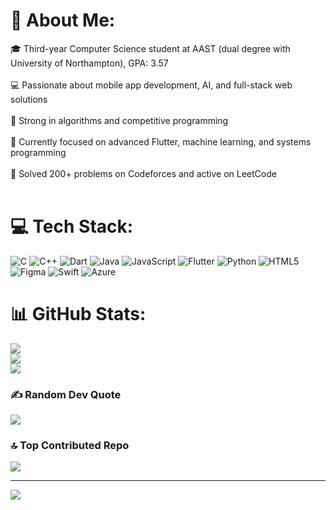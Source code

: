 # 💫 About Me:
🎓 Third-year Computer Science student at AAST (dual degree with University of Northampton), GPA: 3.57<br><br>💻 Passionate about mobile app development, AI, and full-stack web solutions<br><br>🧠 Strong in algorithms and competitive programming<br><br>🚀 Currently focused on advanced Flutter, machine learning, and systems programming<br><br>🧩 Solved 200+ problems on Codeforces and active on LeetCode<br><br>


# 💻 Tech Stack:
![C](https://img.shields.io/badge/c-%2300599C.svg?style=for-the-badge&logo=c&logoColor=white) ![C++](https://img.shields.io/badge/c++-%2300599C.svg?style=for-the-badge&logo=c%2B%2B&logoColor=white) ![Dart](https://img.shields.io/badge/dart-%230175C2.svg?style=for-the-badge&logo=dart&logoColor=white) ![Java](https://img.shields.io/badge/java-%23ED8B00.svg?style=for-the-badge&logo=openjdk&logoColor=white) ![JavaScript](https://img.shields.io/badge/javascript-%23323330.svg?style=for-the-badge&logo=javascript&logoColor=%23F7DF1E) ![Flutter](https://img.shields.io/badge/Flutter-%2302569B.svg?style=for-the-badge&logo=Flutter&logoColor=white) ![Python](https://img.shields.io/badge/python-3670A0?style=for-the-badge&logo=python&logoColor=ffdd54) ![HTML5](https://img.shields.io/badge/html5-%23E34F26.svg?style=for-the-badge&logo=html5&logoColor=white) ![Figma](https://img.shields.io/badge/figma-%23F24E1E.svg?style=for-the-badge&logo=figma&logoColor=white) ![Swift](https://img.shields.io/badge/swift-F54A2A?style=for-the-badge&logo=swift&logoColor=white) ![Azure](https://img.shields.io/badge/azure-%230072C6.svg?style=for-the-badge&logo=microsoftazure&logoColor=white)
# 📊 GitHub Stats:
![](https://github-readme-stats.vercel.app/api?username=malakmahersoliman&theme=rose&hide_border=false&include_all_commits=false&count_private=false)<br/>
![](https://nirzak-streak-stats.vercel.app/?user=malakmahersoliman&theme=rose&hide_border=false)<br/>
![](https://github-readme-stats.vercel.app/api/top-langs/?username=malakmahersoliman&theme=rose&hide_border=false&include_all_commits=false&count_private=false&layout=compact)

### ✍️ Random Dev Quote
![](https://quotes-github-readme.vercel.app/api?type=horizontal&theme=radical)

### 🔝 Top Contributed Repo
![](https://github-contributor-stats.vercel.app/api?username=malakmahersoliman&limit=5&theme=rose&combine_all_yearly_contributions=true)

---
[![](https://visitcount.itsvg.in/api?id=malakmahersoliman&icon=4&color=10)](https://visitcount.itsvg.in)

<!-- Proudly created with GPRM ( https://gprm.itsvg.in ) -->
